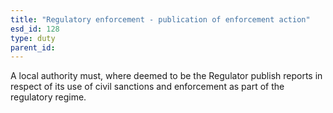 ```yaml
---
title: "Regulatory enforcement - publication of enforcement action"
esd_id: 128
type: duty
parent_id:  
---
```


A local authority must, where deemed to be the Regulator publish reports in respect of its use of civil sanctions and enforcement as part of the regulatory regime.

